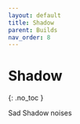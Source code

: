 ```yaml
---
layout: default
title: Shadow
parent: Builds
nav_order: 8
---
```


# Shadow
{: .no_toc }

Sad Shadow noises